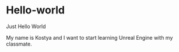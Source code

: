 # Hello-world
Just Hello World

My name is Kostya and I want to start learning Unreal Engine with my classmate.
